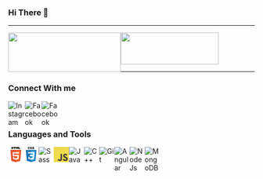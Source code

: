 ### Hi There :wave:

<hr>
<img align="left" width = "230px" height = "80px" src="https://c.tenor.com/uZv4t9KXvCMAAAAC/rainbow-cat-rainbow.gif" /> <img align="center" width="200px" height ="65px" src ="https://freepngimg.com/thumb/unicorn/26005-3-unicorn-transparent-image.png"/><hr>


### Connect With me 
[<img align="left" alt="Instagram" width="34px" src="https://upload.wikimedia.org/wikipedia/commons/thumb/a/a5/Instagram_icon.png/1024px-Instagram_icon.png" />](https://www.instagram.com/elyes_bouallegue/)
[<img align="left" alt="Facebook" width="34px" src="https://cdn3.iconfinder.com/data/icons/capsocial-round/500/facebook-512.png" />](https://www.facebook.com/ElyesBoualleguee/)
[<img align="left" alt="Facebook" width="34px" src="https://www.vectorico.com/download/social_media/Reddit-Icon.png" />](https://www.reddit.com/user/Elyes9918/)
<br/>
<br/>


### Languages and Tools
<img align="left" alt="HTML5" width="31px" src="https://raw.githubusercontent.com/github/explore/80688e429a7d4ef2fca1e82350fe8e3517d3494d/topics/html/html.png" />
<img align="left" alt="CSS3" width="31px" src="https://raw.githubusercontent.com/github/explore/80688e429a7d4ef2fca1e82350fe8e3517d3494d/topics/css/css.png" />
<img align="left" alt="Sass" width="31px" src="https://upload.wikimedia.org/wikipedia/commons/thumb/9/96/Sass_Logo_Color.svg/1024px-Sass_Logo_Color.svg.png" />
<img align="left" alt="JavaScript" width="31px" src="https://raw.githubusercontent.com/github/explore/80688e429a7d4ef2fca1e82350fe8e3517d3494d/topics/javascript/javascript.png" />
<img align="left" alt="Java" width="31px" src="https://image.flaticon.com/icons/png/512/226/226777.png" />
<img align="left" alt="C++" width="31px" src="https://upload.wikimedia.org/wikipedia/commons/thumb/1/18/ISO_C%2B%2B_Logo.svg/306px-ISO_C%2B%2B_Logo.svg.png" />
<img align="left" alt="Git" width="31px" src="https://git-scm.com/images/logos/downloads/Git-Icon-1788C.png" />
<img align="left" alt="Angular" width="31px" src="https://cdn3.iconfinder.com/data/icons/logos-and-brands-adobe/512/21_Angular-512.png" />
<img align="left" alt="NodeJs" width="31px" src="https://cdn.iconscout.com/icon/free/png-512/node-js-1174925.png" />
<img align="left" alt="MongoDB" width="31px" src="https://upload.wikimedia.org/wikipedia/commons/thumb/f/f9/Antu_mongodb.svg/1200px-Antu_mongodb.svg.png" />



<br/>
<br/>



